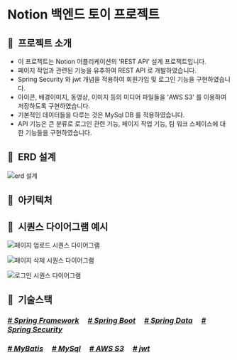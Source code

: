 #  Notion 백엔드 토이 프로젝트

## 🚀&nbsp;  프로젝트 소개

- 이 프로젝트는 Notion 어플리케이션의 'REST API' 설계 프로젝트입니다.
- 페이지 작업과 관련된 기능을 유추하여 REST API 로 개발하였습니다.
- Spring Security 와 jwt 개념을 적용하여 회원가입 및 로그인 기능을 구현하였습니다.
- 아이콘, 배경이미지, 동영상, 이미지 등의 미디어 파일들을 'AWS S3' 를 이용하여 저장하도록 구현하였습니다.
- 기본적인 데이터들을 다루는 것은 MySql DB 를 적용하였습니다.
- API 기능은 큰 분류로 로그인 관련 기능, 페이지 작업 기능, 팀 워크 스페이스에 대한 기능들을 구현하였습니다.



## 🚀&nbsp; ERD 설계

![erd 설계](https://github.com/user-attachments/assets/685c9d85-9d3b-4d1d-9676-a8d1372c32a7)



## 🚀&nbsp;  아키텍처





## 🚀&nbsp; 시퀀스 다이어그램 예시


![페이지 업로드 시퀀스 다이어그램](https://github.com/user-attachments/assets/a73ab1d5-a943-40de-b2b3-bfe2edcaaaae)

![페이지 삭제 시퀀스 다이어그램](https://github.com/user-attachments/assets/2752f57d-0870-46c4-8bb8-33fd32033652)

![로그인 시퀀스 다이어그램](https://github.com/user-attachments/assets/ed237ba6-7741-4a85-8112-037b44e8457b)


## 🚀&nbsp; 기술스택

### <u>*\# Spring Framework*</u> &nbsp;&nbsp;&nbsp; <u>*\# Spring Boot*</u> &nbsp;&nbsp;&nbsp; <u>*\# Spring Data*</u> &nbsp;&nbsp;&nbsp; <u>*\# Spring Security*</u>
### <u>*\# MyBatis*</u> &nbsp;&nbsp;&nbsp; <u>*\# MySql*</u> &nbsp;&nbsp;&nbsp; <u>*\# AWS S3*</u> &nbsp;&nbsp;&nbsp; <u>*\# jwt*</u>


